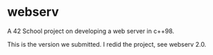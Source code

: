 # webserv
A 42 School project on developing a web server in c++98.

This is the version we submitted. I redid the project, see webserv 2.0.
